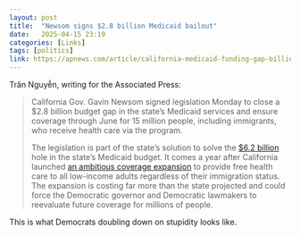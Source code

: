 ```yaml
---
layout: post
title:  "Newsom signs $2.8 billion Medicaid bailout"
date:   2025-04-15 23:19
categories: [Links]
tags: [politics]
link: https://apnews.com/article/california-medicaid-funding-gap-billions-immigration-c64953e55c54599ee1533122e21f267c
---
```


Trân Nguyễn, writing for the Associated Press:

>California Gov. Gavin Newsom signed legislation Monday to close a $2.8 billion budget gap in the state’s Medicaid services and ensure coverage through June for 15 million people, including immigrants, who receive health care via the program.
>
>The legislation is part of the state’s solution to solve the [$6.2 billion](https://apnews.com/article/california-medicaid-funding-gap-billions-immigration-0ec8ca1663604d98d0437b92570ab8cb) hole in the state’s Medicaid budget. It comes a year after California launched [an ambitious coverage expansion](https://apnews.com/article/california-medicaid-expansion-undocumented-immigrants-34d8deb2186e9195b253f499e81a3d77) to provide free health care to all low-income adults regardless of their immigration status. The expansion is costing far more than the state projected and could force the Democratic governor and Democratic lawmakers to reevaluate future coverage for millions of people.

This is what Democrats doubling down on stupidity looks like.
